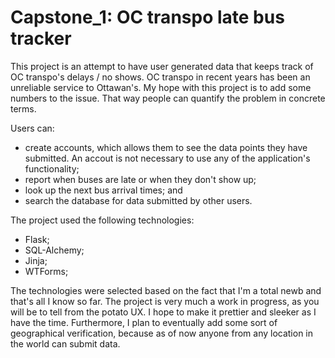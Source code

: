 # Capstone_1: OC transpo late bus tracker

This project is an attempt to have user generated data that keeps track of OC transpo's delays / no shows. OC transpo in recent years has been an 
unreliable service to Ottawan's. My hope with this project is to add some numbers to the issue. That way people can quantify the problem in concrete terms.

Users can:
- create accounts, which allows them to see the data points they have submitted. An accout is not necessary to use any of the application's functionality;
- report when buses are late or when they don't show up;
- look up the next bus arrival times; and
- search the database for data submitted by other users.

The project used the following technologies:
- Flask;
- SQL-Alchemy;
- Jinja;
- WTForms;

The technologies were selected based on the fact that I'm a total newb and that's all I know so far. The project is very much a work in progress, as you will be 
to tell from the potato UX. I hope to make it prettier and sleeker as I have the time. Furthermore, I plan to eventually add some sort of geographical verification, 
because as of now anyone from any location in the world can submit data. 

